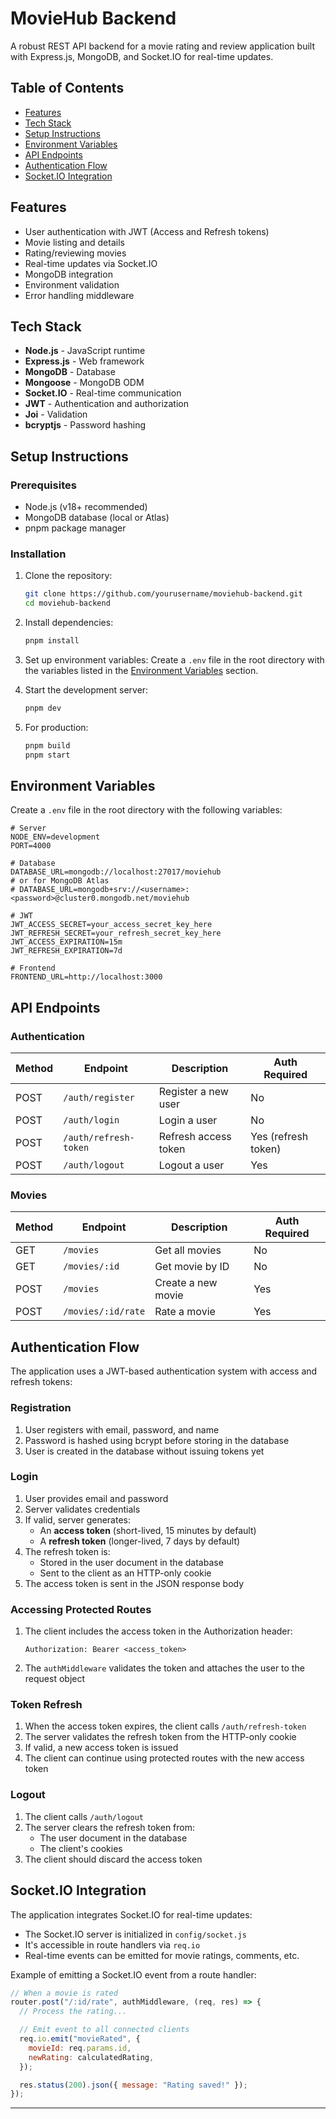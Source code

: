 # MovieHub Backend

A robust REST API backend for a movie rating and review application built with Express.js, MongoDB, and Socket.IO for real-time updates.

## Table of Contents

- [Features](#features)
- [Tech Stack](#tech-stack)
- [Setup Instructions](#setup-instructions)
- [Environment Variables](#environment-variables)
- [API Endpoints](#api-endpoints)
- [Authentication Flow](#authentication-flow)
- [Socket.IO Integration](#socketio-integration)

## Features

- User authentication with JWT (Access and Refresh tokens)
- Movie listing and details
- Rating/reviewing movies
- Real-time updates via Socket.IO
- MongoDB integration
- Environment validation
- Error handling middleware

## Tech Stack

- **Node.js** - JavaScript runtime
- **Express.js** - Web framework
- **MongoDB** - Database
- **Mongoose** - MongoDB ODM
- **Socket.IO** - Real-time communication
- **JWT** - Authentication and authorization
- **Joi** - Validation
- **bcryptjs** - Password hashing

## Setup Instructions

### Prerequisites

- Node.js (v18+ recommended)
- MongoDB database (local or Atlas)
- pnpm package manager

### Installation

1. Clone the repository:

   ```bash
   git clone https://github.com/yourusername/moviehub-backend.git
   cd moviehub-backend
   ```

2. Install dependencies:

   ```bash
   pnpm install
   ```

3. Set up environment variables:
   Create a `.env` file in the root directory with the variables listed in the [Environment Variables](#environment-variables) section.

4. Start the development server:

   ```bash
   pnpm dev
   ```

5. For production:
   ```bash
   pnpm build
   pnpm start
   ```

## Environment Variables

Create a `.env` file in the root directory with the following variables:

```env
# Server
NODE_ENV=development
PORT=4000

# Database
DATABASE_URL=mongodb://localhost:27017/moviehub
# or for MongoDB Atlas
# DATABASE_URL=mongodb+srv://<username>:<password>@cluster0.mongodb.net/moviehub

# JWT
JWT_ACCESS_SECRET=your_access_secret_key_here
JWT_REFRESH_SECRET=your_refresh_secret_key_here
JWT_ACCESS_EXPIRATION=15m
JWT_REFRESH_EXPIRATION=7d

# Frontend
FRONTEND_URL=http://localhost:3000
```

## API Endpoints

### Authentication

| Method | Endpoint              | Description          | Auth Required       |
| ------ | --------------------- | -------------------- | ------------------- |
| POST   | `/auth/register`      | Register a new user  | No                  |
| POST   | `/auth/login`         | Login a user         | No                  |
| POST   | `/auth/refresh-token` | Refresh access token | Yes (refresh token) |
| POST   | `/auth/logout`        | Logout a user        | Yes                 |

### Movies

| Method | Endpoint           | Description        | Auth Required |
| ------ | ------------------ | ------------------ | ------------- |
| GET    | `/movies`          | Get all movies     | No            |
| GET    | `/movies/:id`      | Get movie by ID    | No            |
| POST   | `/movies`          | Create a new movie | Yes           |
| POST   | `/movies/:id/rate` | Rate a movie       | Yes           |

## Authentication Flow

The application uses a JWT-based authentication system with access and refresh tokens:

### Registration

1. User registers with email, password, and name
2. Password is hashed using bcrypt before storing in the database
3. User is created in the database without issuing tokens yet

### Login

1. User provides email and password
2. Server validates credentials
3. If valid, server generates:
   - An **access token** (short-lived, 15 minutes by default)
   - A **refresh token** (longer-lived, 7 days by default)
4. The refresh token is:
   - Stored in the user document in the database
   - Sent to the client as an HTTP-only cookie
5. The access token is sent in the JSON response body

### Accessing Protected Routes

1. The client includes the access token in the Authorization header:
   ```
   Authorization: Bearer <access_token>
   ```
2. The `authMiddleware` validates the token and attaches the user to the request object

### Token Refresh

1. When the access token expires, the client calls `/auth/refresh-token`
2. The server validates the refresh token from the HTTP-only cookie
3. If valid, a new access token is issued
4. The client can continue using protected routes with the new access token

### Logout

1. The client calls `/auth/logout`
2. The server clears the refresh token from:
   - The user document in the database
   - The client's cookies
3. The client should discard the access token

## Socket.IO Integration

The application integrates Socket.IO for real-time updates:

- The Socket.IO server is initialized in `config/socket.js`
- It's accessible in route handlers via `req.io`
- Real-time events can be emitted for movie ratings, comments, etc.

Example of emitting a Socket.IO event from a route handler:

```javascript
// When a movie is rated
router.post("/:id/rate", authMiddleware, (req, res) => {
  // Process the rating...

  // Emit event to all connected clients
  req.io.emit("movieRated", {
    movieId: req.params.id,
    newRating: calculatedRating,
  });

  res.status(200).json({ message: "Rating saved!" });
});
```

---
